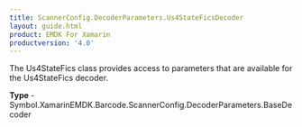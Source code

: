 ```yaml
---
title: ScannerConfig.DecoderParameters.Us4StateFicsDecoder
layout: guide.html 
product: EMDK For Xamarin 
productversion: '4.0' 
---
```

The Us4StateFics class provides access to parameters that are available for the Us4StateFics decoder.

**Type** - Symbol.XamarinEMDK.Barcode.ScannerConfig.DecoderParameters.BaseDecoder



